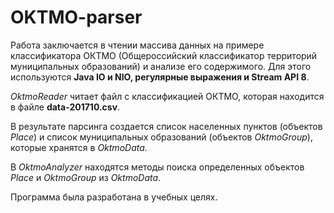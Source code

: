 # OKTMO-parser
Работа заключается в чтении массива данных на примере классификатора ОКТМО (Общероссийский классификатор территорий муниципальных образований) и анализе его содержимого. Для этого используются **Java IO и NIO, регулярные выражения и Stream API 8**.  

*OktmoReader* читает файл с классификацией ОКТМО, которая находится в файле **data-201710.csv**. 

В результате парсинга создается список населенных пунктов (объектов *Place*) и список муниципальных образований (объектов *OktmoGroup*), которые хранятся в *OktmoData*. 

В *OktmoAnalyzer* находятся методы поиска определенных объектов *Place* и *OktmoGroup* из *OktmoData*.

Программа была разработана в учебных целях.
